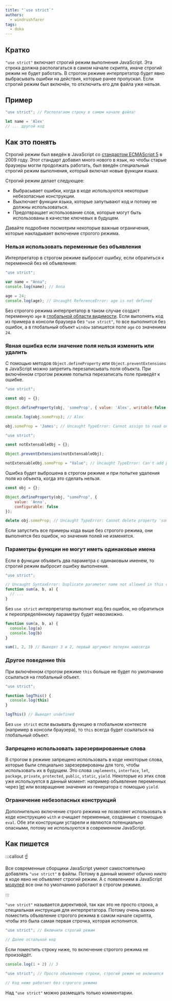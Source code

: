 ```yaml
---
title: "`use strict`"
authors:
  - windrushfarer
tags:
  - doka
---
```


## Кратко

`"use strict"` включает строгий режим выполнения JavaScript. Эта строка должна располагаться в самом начале скрипта, иначе строгий режим не будет работать. В строгом режиме интерпретатор будет явно выбрасывать ошибки на действия, которые ранее пропускал. Если строгий режим был включён, то отключить его для файла уже нельзя.

## Пример

```js
"use strict"; // Располагаем строку в самом начале файла!

let name = 'Alex'
// ... другой код
```

## Как это понять

Строгий режим был введён в JavaScript со [стандартом ECMAScript 5](/js/language-versions) в 2009 году.
Этот стандарт добавил много нового в язык, но чтобы старые браузеры могли продолжать работать, был введён специальный строгий режим выполнения, который включал новые функции языка.

Строгий режим делает следующее:
- Выбрасывает ошибки, когда в коде используются некоторые небезопасные конструкции.
- Выключает функции языка, которые запутывают код и потому не должны использоваться.
- Предотвращает использование слов, которые могут быть использованы в качестве ключевых в будущем.

Давайте подробнее посмотрим некоторые важные ограничения, которые накладывает включение строгого режима.

### Нельзя использовать переменные без объявления

Интерпретатор в строгом режиме выбросит ошибку, если обратиться к переменной без её объявления:

```js
"use strict";

var name = "Anna";
console.log(name); // Anna

age = 24;
console.log(age); // Uncaught ReferenceError: age is not defined
```

Без строгого режима интерпретатор в таком случае создаст переменную `age` в [глобальной области видимости](js/closures). Если выполнять код из примера в консоли браузера без `"use strict"`, то все выполнится без ошибок, а в глобальный объект `window` запишется поле `age` со значением `24`.

### Явная ошибка если значение поля нельзя изменить или удалить

С помощью методов `Object.defineProperty` или `Object.preventExtensions` в JavaScript можно запретить перезаписывать поля объекта. При включённом строгом режиме попытка перезаписать поле приведёт к ошибке.

```js
"use strict";

const obj = {};

Object.defineProperty(obj, 'someProp', { value: 'Alex', writable:false });

console.log(obj.someProp); // Alex

obj.someProp = 'James'; // Uncaught TypeError: Cannot assign to read only property 'someProp' of object #<Object>
```

```js
"use strict";

const notExtensableObj = {};

Object.preventExtensions(notExtensableObj);

notExtensableObj.someProp = "Value"; // Uncaught TypeError: Can't add property someProp, object is not extensible
```

Ошибка будет выброшена в строгом режиме и при попытке удаления поля из объекта, когда это сделать нельзя.

```js
const obj = {};

Object.defineProperty(obj, "someProp", {
    value: 'Anna',
    configurable: false
});

delete obj.someProp; // Uncaught TypeError: Cannot delete property 'someProp' of #<Object>
```

Если запустить все примеры кода выше без строгого режима, они выполнятся без ошибок, но значения полей не изменятся.

### Параметры функции не могут иметь одинаковые имена

Если в функции объявить два параметра с одинаковым именем, то строгий режим выбросит ошибку выполнения.

```js
"use strict";

// Uncaught SyntaxError: Duplicate parameter name not allowed in this context
function sum(a, b, a) {
  // ...
}
```

Без `use strict` интерпретатор выполнит код без ошибок, но обратиться к переопределённому параметру будет невозможно.

```js
function sum(a, b, a) {
  console.log(a)
  console.log(b)
}

sum(1, 2, 3) // Выведет 3 и 2, первый аргумент потерян навсегда
```

### Другое поведение this

При включённом строгом режиме `this` больше не будет по умолчанию ссылаться на глобальный объект.

```js
"use strict";

function logThis() {
  console.log(this)
}

logThis() // Выведет undefined
```

Без `use strict` если вызывать функцию в глобальном контексте (например в консоли браузера), то `this` всегда будет ссылаться на глобальный объект.

### Запрещено использовать зарезервированные слова

В строгом в режиме запрещено использовать в коде некоторые слова, которые были специально зарезервированы для того, чтобы использовать их в будущем. Это слова `implements`, `interface`, `let`, `package`, `private`, `protected`, `public`, `static`, `yield`. Некоторые из этих слов уже используется в данный момент: например объявление переменных через [let](/js/var-let) или возвращение значения из генератора с помощью `yield`.

### Ограничение небезопасных конструкций

Дополнительно включение строго режима не позволяет использовать в коде конструкцию `with` и очищает переменные, созданные с помощью `eval`. Обе эти конструкции устарели и являются потенциально опасными, потому не используются в современном JavaScript.

## Как пишется


:::callout ☝️

Все современные сборщики JavaScript умеют самостоятельно добавлять `"use strict"` в файлы. Потому в данный момент обычно никто в коде явно не объявляет строгий режим. А с появлением в JavaScript [модулей](/js/modules) все они по умолчанию работают в строгом режиме.

:::


`"use strict"` называется директивой, так как это не просто строка, а специальная инструкция для интерпретатора. Потому очень важно поместить объявление строгого режима в самом начале скрипта, чтобы это была самая первая строчка, которая исполнится.

```js
"use strict"; // Включили строгий режим

// Далее остальной код
```

Если поместить строку ниже, то включение строгого режима не произойдёт.

```js
console.log(1 + 2) // 3

"use strict"; // Просто объявление строки, строгий режим не включился

// Код ниже работает без строгого режима
```

Над `"use strict"` можно размещать только комментарии.
